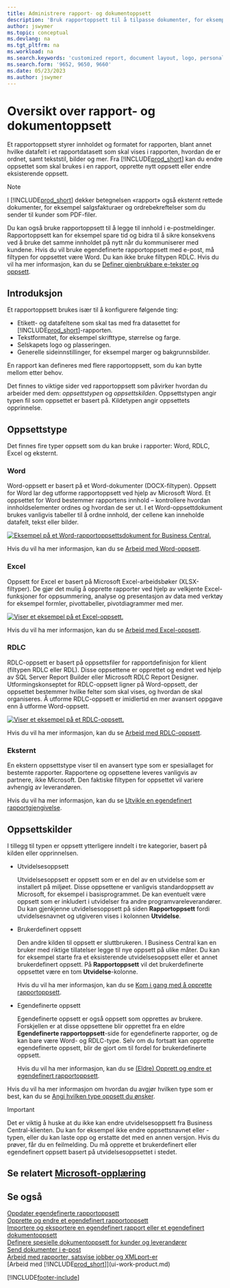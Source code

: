 ```yaml
---
title: Administrere rapport- og dokumentoppsett
description: 'Bruk rapportoppsett til å tilpasse dokumenter, for eksempel tilpasse skriften, logoen eller sideinnstillingene for PDF-filer du sender til kunder.'
author: jswymer
ms.topic: conceptual
ms.devlang: na
ms.tgt_pltfrm: na
ms.workload: na
ms.search.keywords: 'customized report, document layout, logo, personalize'
ms.search.form: '9652, 9650, 9660'
ms.date: 05/23/2023
ms.author: jswymer
---
```

# <a name="report-and-document-layouts-overview" />Oversikt over rapport- og dokumentoppsett

Et rapportoppsett styrer innholdet og formatet for rapporten, blant annet hvilke datafelt i et rapportdatasett som skal vises i rapporten, hvordan de er ordnet, samt tekststil, bilder og mer. Fra [!INCLUDE[prod_short](includes/prod_short.md)] kan du endre oppsettet som skal brukes i en rapport, opprette nytt oppsett eller endre eksisterende oppsett.

> [!NOTE]  
> I [!INCLUDE[prod_short](includes/prod_short.md)] dekker betegnelsen «rapport» også eksternt rettede dokumenter, for eksempel salgsfakturaer og ordrebekreftelser som du sender til kunder som PDF-filer.

Du kan også bruke rapportoppsett til å legge til innhold i e-postmeldinger. Rapportoppsett kan for eksempel spare tid og bidra til å sikre konsekvens ved å bruke det samme innholdet på nytt når du kommuniserer med kundene. Hvis du vil bruke egendefinerte rapportoppsett med e-post, må filtypen for oppsettet være Word. Du kan ikke bruke filtypen RDLC. Hvis du vil ha mer informasjon, kan du se [Definer gjenbrukbare e-tekster og oppsett](admin-how-setup-email.md#set-up-reusable-email-texts-and-layouts). 

## <a name="introduction" />Introduksjon

Et rapportoppsett brukes især til å konfigurere følgende ting:

* Etikett- og datafeltene som skal tas med fra datasettet for [!INCLUDE[prod_short](includes/prod_short.md)]-rapporten.
* Tekstformatet, for eksempel skrifttype, størrelse og farge.
* Selskapets logo og plasseringen.
* Generelle sideinnstillinger, for eksempel marger og bakgrunnsbilder.

En rapport kan defineres med flere rapportoppsett, som du kan bytte mellom etter behov. 

<!--You can use one of the built-in report layouts or you can create custom report layouts and assign them to your reports as needed. For more information, see [Create a Custom Report or Document Layout](ui-how-create-custom-report-layout.md).-->

Det finnes to viktige sider ved rapportoppsett som påvirker hvordan du arbeider med dem: *oppsettstypen* og *oppsettskilden*. Oppsettstypen angir typen fil som oppsettet er basert på. Kildetypen angir oppsettets opprinnelse.

## <a name="layout-types" />Oppsettstype

Det finnes fire typer oppsett som du kan bruke i rapporter: Word, RDLC, Excel og eksternt.

### <a name="word" />Word

Word-oppsett er basert på et Word-dokumenter (DOCX-filtypen). Oppsett for Word lar deg utforme rapportoppsett ved hjelp av Microsoft Word. Et oppsettet for Word bestemmer rapportens innhold – kontrollere hvordan innholdselementer ordnes og hvordan de ser ut. I et Word-oppsettdokument brukes vanligvis tabeller til å ordne innhold, der cellene kan inneholde datafelt, tekst eller bilder.

[![Eksempel på et Word-rapportoppsettsdokument for Business Central.](media/word-layout-overview.png)](media/word-layout-overview.png#lightbox) 

<!--![Example of a word report layout document for Business Central.](media/nav_wordreportlayout_edit_in_word_example.png) -->

Hvis du vil ha mer informasjon, kan du se [Arbeid med Word-oppsett](ui-how-add-fields-word-report-layout.md).

### <a name="excel" />Excel

Oppsett for Excel er basert på Microsoft Excel-arbeidsbøker (XLSX-filtyper). De gjør det mulig å opprette rapporter ved hjelp av velkjente Excel-funksjoner for oppsummering, analyse og presentasjon av data med verktøy for eksempel formler, pivottabeller, pivotdiagrammer med mer.

[![Viser et eksempel på et Excel-oppsett.](media/excel-layout-2.png)](media/excel-layout-2.png#lightbox)

Hvis du vil ha mer informasjon, kan du se [Arbeid med Excel-oppsett](ui-excel-report-layouts.md).

### <a name="rdlc" />RDLC

RDLC-oppsett er basert på oppsettsfiler for rapportdefinisjon for klient (filtypen RDLC eller RDL). Disse oppsettene er opprettet og endret ved hjelp av SQL Server Report Builder eller Microsoft RDLC Report Designer. Utformingskonseptet for RDLC-oppsett ligner på Word-oppsett, der oppsettet bestemmer hvilke felter som skal vises, og hvordan de skal organiseres. Å utforme RDLC-oppsett er imidlertid en mer avansert oppgave enn å utforme Word-oppsett.

[![Viser et eksempel på et RDLC-oppsett.](media/rdlc-layout-overview.png)](media/rdlc-layout-overview.png#lightbox)

Hvis du vil ha mer informasjon, kan du se [Arbeid med RDLC-oppsett](ui-rdlc-report-layouts.md).

### <a name="external" />Eksternt

En ekstern oppsettstype viser til en avansert type som er spesiallaget for bestemte rapporter. Rapportene og oppsettene leveres vanligvis av partnere, ikke Microsoft. Den faktiske filtypen for oppsettet vil variere avhengig av leverandøren.

Hvis du vil ha mer informasjon, kan du se [Utvikle en egendefinert rapportgjengivelse](/dynamics365/business-central/dev-itpro/developer/devenv-report-custom-render).

## <a name="layout-sources" />Oppsettskilder

I tillegg til typen er oppsett ytterligere inndelt i tre kategorier, basert på kilden eller opprinnelsen.

* Utvidelsesoppsett

   Utvidelsesoppsett er oppsett som er en del av en utvidelse som er installert på miljøet. Disse oppsettene er vanligvis standardoppsett av Microsoft, for eksempel i basisprogrammet. De kan eventuelt være oppsett som er inkludert i utvidelser fra andre programvareleverandører. Du kan gjenkjenne utvidelsesoppsett på siden **Rapportoppsett** fordi utvidelsesnavnet og utgiveren vises i kolonnen **Utvidelse**.

* Brukerdefinert oppsett

   Den andre kilden til oppsett er sluttbrukeren. I Business Central kan en bruker med riktige tillatelser legge til nye oppsett på ulike måter. Du kan for eksempel starte fra et eksisterende utvidelsesoppsett eller et annet brukerdefinert oppsett. På **Rapportoppsett** vil det brukerdefinerte oppsettet være en tom **Utvidelse**-kolonne.

   Hvis du vil ha mer informasjon, kan du se [Kom i gang med å opprette rapportoppsett](ui-get-started-layouts.md).

* Egendefinerte oppsett

  Egendefinerte oppsett er også oppsett som opprettes av brukere. Forskjellen er at disse oppsettene blir opprettet fra en eldre **Egendefinerte rapportoppsett**-side for egendefinerte rapporter, og de kan bare være Word- og RDLC-type. Selv om du fortsatt kan opprette egendefinerte oppsett, blir de gjort om til fordel for brukerdefinerte oppsett.

  Hvis du vil ha mer informasjon, kan du se [(Eldre) Opprett og endre et egendefinert rapportoppsett](ui-how-create-custom-report-layout.md).

Hvis du vil ha mer informasjon om hvordan du avgjør hvilken type som er best, kan du se [Angi hvilken type oppsett du ønsker](ui-get-started-layouts.md#decide).

> [!IMPORTANT]
> Det er viktig å huske at du ikke kan endre utvidelsesoppsett fra Business Central-klienten. Du kan for eksempel ikke endre oppsettsnavnet eller -typen, eller du kan laste opp og erstatte det med en annen versjon. Hvis du prøver, får du en feilmelding. Du må opprette et brukerdefinert eller egendefinert oppsett basert på utvidelsesoppsettet i stedet.

<!--
### <a name="built-in-and-custom-report-layouts" />Built-in and custom report layouts



[!INCLUDE[prod_short](includes/prod_short.md)] includes several built-in layouts. Built-in layouts are predefined layouts that are designed for specific reports. [!INCLUDE[prod_short](includes/prod_short.md)] reports will have a built-in layout as either an RDLC report layout, Word report layout, or in some cases both. You can’t modify a built-in report layout from [!INCLUDE[prod_short](includes/prod_short.md)] but you use them as a starting point for building your own custom report layouts.

Custom layouts are report layouts that you design to change the appearance of a report. You typically create a custom layout based on a built-in layout, but you can create them from scratch or from a copy of an existing custom layout. Custom layouts enable you to have multiple layouts for the same report, which you switch among as needed. For example, you can have different layouts for each [!INCLUDE[prod_short](includes/prod_short.md)] company, or you can have different layouts for the same company for specific occasions or events, like a special campaign or holiday season.


Deciding on whether to use a Word, Excel, or RDLC layout type will depend on how you want the generated report to look and your knowledge of tools for creating the layouts, like Word, Excel, and SQL Server Report Builder.

* The general design concepts for Word and RDLC layouts are similar. However each type has certain design features that affect how the generated report appears in [!INCLUDE[prod_short](includes/prod_short.md)]. This means that the same report might look different when using the Word report layout compared to the RDLC report layout.

* The process for setting up Word, Excel, and RDLC report layouts on reports is the same. The main difference is in the way you modify the layouts. Word and especially Excel layouts are typically easier to create and modify than RDLC report layouts because you use Word and Excel. RDLC report layouts are modified by using SQL Server Report builder, which targets more advanced users.

* Not all reports and document have a dataset that is optimized for use with an Excel layout. For example, aggregations and complex calculations work best with RDLC or Word layouts. The same is true for documents.

For information about how to switch the layout currently used on a report, see [Set the Layout Used by a Report](ui-set-report-layout.md).

-->



## <a name="see-related-microsoft-trainingtrainingmoduleschange-documents-dynamics-365-business-centralindex" />Se relatert [Microsoft-opplæring](/training/modules/change-documents-dynamics-365-business-central/index)

## <a name="see-also" />Se også

[Oppdater egendefinerte rapportoppsett](ui-update-report-layouts.md)  
[Opprette og endre et egendefinert rapportoppsett](ui-how-create-custom-report-layout.md)  
[Importere og eksportere en egendefinert rapport eller et egendefinert dokumentoppsett](ui-how-import-and-export-report-layout.md)  
[Definere spesielle dokumentoppsett for kunder og leverandører](ui-define-customer-vendor-document-layouts.md)  
[Send dokumenter i e-post](ui-how-send-documents-email.md)  
[Arbeid med rapporter, satsvise jobber og XMLport-er](ui-work-report.md)  
[Arbeid med [!INCLUDE[prod_short](includes/prod_short.md)]](ui-work-product.md)  


[!INCLUDE[footer-include](includes/footer-banner.md)]
